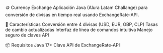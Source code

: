 🪙 Currency Exchange
Aplicación Java (Alura Latam Challange) para conversión de divisas en tiempo real usando ExchangeRate-API.

🚀 Características
Conversión entre 4 divisas (USD, EUR, GBP, CLP)
Tasas de cambio actualizadas
Interfaz de línea de comandos intuitiva
Manejo seguro de claves API

📦 Requisitos
Java 17+
Clave API de ExchangeRate-API
